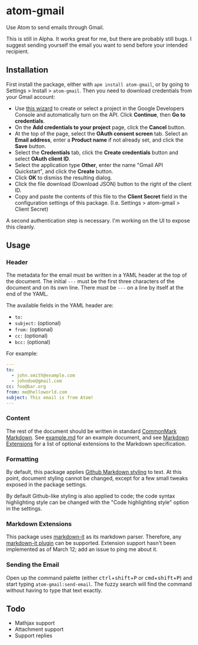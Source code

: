 # atom-gmail

Use Atom to send emails through Gmail.

This is still in Alpha. It works great for me, but there are probably still bugs.
I suggest sending yourself the email you want to send before your intended recipient.



## Installation

First install the package, either with `apm install atom-gmail`, or by going to Settings > Install > `atom-gmail`.
Then you need to download credentials from your Gmail account:

- Use [this wizard](https://console.developers.google.com/start/api?id=gmail) to create or select a project in the Google Developers Console and automatically turn on the API. Click **Continue**, then **Go to credentials**.
- On the **Add credentials to your project** page, click the **Cancel** button.
- At the top of the page, select the **OAuth consent screen** tab. Select an **Email address**, enter a **Product name** if not already set, and click the **Save** button.
- Select the **Credentials** tab, click the **Create credentials** button and select **OAuth client ID**.
- Select the application type **Other**, enter the name "Gmail API Quickstart", and click the **Create** button.
- Click **OK** to dismiss the resulting dialog.
- Click the file download (Download JSON) button to the right of the client ID.
- Copy and paste the contents of this file to the **Client Secret** field in the configuration settings of this package. (I.e. Settings > atom-gmail > Client Secret)

A second authentication step is necessary. I'm working on the UI to expose this cleanly.

## Usage

### Header

The metadata for the email must be written in a YAML header at the top of the document. The initial `---` must be the first three characters of the document and on its own line. There must be `---` on a line by itself at the end of the YAML.

The available fields in the YAML header are:
- `to:`
- `subject:` (optional)
- `from:` (optional)
- `cc:` (optional)
- `bcc:` (optional)

For example:
```yaml
---
to:
  - john.smith@example.com
  - johndoe@gmail.com
cc: foo@bar.org
from: me@helloworld.com
subject: This email is from Atom!
---
```

### Content

The rest of the document should be written in standard [CommonMark Markdown](http://spec.commonmark.org/0.28/). See [example.md](example.md) for an example document, and see [Markdown Extensions](#markdown-extensions) for a list of optional extensions to the Markdown specification.

### Formatting

By default, this package applies [Github Markdown styling](https://sindresorhus.com/github-markdown-css/) to text. At this point, document styling cannot be changed, except for a few small tweaks exposed in the package settings.

By default Github-like styling is also applied to code; the code syntax highlighting style can be changed with the "Code highlighting style" option in the settings.

### Markdown Extensions

This package uses [markdown-it](https://github.com/markdown-it/markdown-it) as its markdown parser. Therefore, any [markdown-it plugin](https://www.npmjs.com/browse/keyword/markdown-it-plugin) can be supported. Extension support hasn't been implemented as of March 12; add an issue to ping me about it.

### Sending the Email

Open up the command palette (either <kbd>ctrl</kbd>+<kbd>shift</kbd>+<kbd>P</kbd> or <kbd>cmd</kbd>+<kbd>shift</kbd>+<kbd>P</kbd>) and start typing `atom-gmail:send-email`. The fuzzy search will find the command without having to type that text exactly.

## Todo

- Mathjax support
- Attachment support
- Support replies
